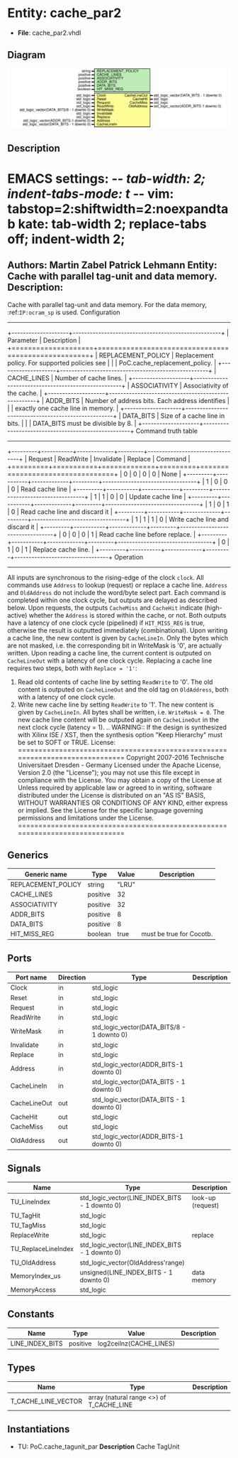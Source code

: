 # Entity: cache_par2

- **File**: cache_par2.vhdl
## Diagram

![Diagram](cache_par2.svg "Diagram")
## Description

EMACS settings: -*-  tab-width: 2; indent-tabs-mode: t -*-
vim: tabstop=2:shiftwidth=2:noexpandtab
kate: tab-width 2; replace-tabs off; indent-width 2;
=============================================================================
Authors:         Martin Zabel
                 Patrick Lehmann
Entity:          Cache with parallel tag-unit and data memory.
Description:
-------------------------------------
Cache with parallel tag-unit and data memory. For the data memory,
:ref:`IP:ocram_sp` is used.
Configuration
*************
+--------------------+----------------------------------------------------+
| Parameter          | Description                                        |
+====================+====================================================+
| REPLACEMENT_POLICY | Replacement policy. For supported policies see     |
|                    | PoC.cache_replacement_policy.                      |
+--------------------+----------------------------------------------------+
| CACHE_LINES        | Number of cache lines.                             |
+--------------------+----------------------------------------------------+
| ASSOCIATIVITY      | Associativity of the cache.                        |
+--------------------+----------------------------------------------------+
| ADDR_BITS          | Number of address bits. Each address identifies    |
|                    | exactly one cache line in memory.                  |
+--------------------+----------------------------------------------------+
| DATA_BITS          | Size of a cache line in bits.                      |
|                    | DATA_BITS must be divisible by 8.                  |
+--------------------+----------------------------------------------------+
Command truth table
*******************
+---------+-----------+-------------+---------+---------------------------------+
| Request | ReadWrite | Invalidate  | Replace | Command                         |
+=========+===========+=============+=========+=================================+
|  0      |    0      |    0        |    0    | None                            |
+---------+-----------+-------------+---------+---------------------------------+
|  1      |    0      |    0        |    0    | Read cache line                 |
+---------+-----------+-------------+---------+---------------------------------+
|  1      |    1      |    0        |    0    | Update cache line               |
+---------+-----------+-------------+---------+---------------------------------+
|  1      |    0      |    1        |    0    | Read cache line and discard it  |
+---------+-----------+-------------+---------+---------------------------------+
|  1      |    1      |    1        |    0    | Write cache line and discard it |
+---------+-----------+-------------+---------+---------------------------------+
|  0      |    0      |    0        |    1    | Read cache line before replace. |
+---------+-----------+-------------+---------+---------------------------------+
|  0      |    1      |    0        |    1    | Replace cache line.             |
+---------+-----------+-------------+---------+---------------------------------+
Operation
*********
All inputs are synchronous to the rising-edge of the clock `clock`.
All commands use ``Address`` to lookup (request) or replace a cache line.
``Address`` and ``OldAddress`` do not include the word/byte select part.
Each command is completed within one clock cycle, but outputs are delayed as
described below.
Upon requests, the outputs ``CacheMiss`` and ``CacheHit`` indicate (high-active)
whether the ``Address`` is stored within the cache, or not. Both outputs have a
latency of one clock cycle (pipelined) if ``HIT_MISS_REG`` is true, otherwise the
result is outputted immediately (combinational).
Upon writing a cache line, the new content is given by ``CacheLineIn``.
Only the bytes which are not masked, i.e. the corresponding bit in WriteMask
is '0', are actually written.
Upon reading a cache line, the current content is outputed on ``CacheLineOut``
with a latency of one clock cycle.
Replacing a cache line requires two steps, both with ``Replace = '1'``:
1. Read old contents of cache line by setting ``ReadWrite`` to '0'. The old
   content is outputed on ``CacheLineOut`` and the old tag on ``OldAddress``,
   both with a latency of one clock cycle.
2. Write new cache line by setting ``ReadWrite`` to '1'. The new content is
   given by ``CacheLineIn``. All bytes shall be written, i.e.
   ``WriteMask = 0``. The new cache line content will be outputed
   again on ``CacheLineOut`` in the next clock cycle (latency = 1).
.. WARNING::
   If the design is synthesized with Xilinx ISE / XST, then the synthesis
   option "Keep Hierarchy" must be set to SOFT or TRUE.
License:
=============================================================================
Copyright 2007-2016 Technische Universitaet Dresden - Germany
Licensed under the Apache License, Version 2.0 (the "License");
you may not use this file except in compliance with the License.
You may obtain a copy of the License at
Unless required by applicable law or agreed to in writing, software
distributed under the License is distributed on an "AS IS" BASIS,
WITHOUT WARRANTIES OR CONDITIONS OF ANY KIND, either express or implied.
See the License for the specific language governing permissions and
limitations under the License.
=============================================================================
## Generics

| Generic name       | Type     | Value | Description              |
| ------------------ | -------- | ----- | ------------------------ |
| REPLACEMENT_POLICY | string   | "LRU" |                          |
| CACHE_LINES        | positive | 32    |                          |
| ASSOCIATIVITY      | positive | 32    |                          |
| ADDR_BITS          | positive | 8     |                          |
| DATA_BITS          | positive | 8     |                          |
| HIT_MISS_REG       | boolean  | true  | must be true for Cocotb. |
## Ports

| Port name    | Direction | Type                                       | Description |
| ------------ | --------- | ------------------------------------------ | ----------- |
| Clock        | in        | std_logic                                  |             |
| Reset        | in        | std_logic                                  |             |
| Request      | in        | std_logic                                  |             |
| ReadWrite    | in        | std_logic                                  |             |
| WriteMask    | in        | std_logic_vector(DATA_BITS/8 - 1 downto 0) |             |
| Invalidate   | in        | std_logic                                  |             |
| Replace      | in        | std_logic                                  |             |
| Address      | in        | std_logic_vector(ADDR_BITS-1 downto 0)     |             |
| CacheLineIn  | in        | std_logic_vector(DATA_BITS - 1 downto 0)   |             |
| CacheLineOut | out       | std_logic_vector(DATA_BITS - 1 downto 0)   |             |
| CacheHit     | out       | std_logic                                  |             |
| CacheMiss    | out       | std_logic                                  |             |
| OldAddress   | out       | std_logic_vector(ADDR_BITS-1 downto 0)     |             |
## Signals

| Name                | Type                                           | Description       |
| ------------------- | ---------------------------------------------- | ----------------- |
| TU_LineIndex        | std_logic_vector(LINE_INDEX_BITS - 1 downto 0) | look-up (request) |
| TU_TagHit           | std_logic                                      |                   |
| TU_TagMiss          | std_logic                                      |                   |
| ReplaceWrite        | std_logic                                      | replace           |
| TU_ReplaceLineIndex | std_logic_vector(LINE_INDEX_BITS - 1 downto 0) |                   |
| TU_OldAddress       | std_logic_vector(OldAddress'range)             |                   |
| MemoryIndex_us      | unsigned(LINE_INDEX_BITS - 1 downto 0)         | data memory       |
| MemoryAccess        | std_logic                                      |                   |
## Constants

| Name            | Type     | Value                    | Description |
| --------------- | -------- | ------------------------ | ----------- |
| LINE_INDEX_BITS | positive |  log2ceilnz(CACHE_LINES) |             |
## Types

| Name                | Type                                      | Description |
| ------------------- | ----------------------------------------- | ----------- |
| T_CACHE_LINE_VECTOR | array (natural range <>) of T_CACHE_LINE  |             |
## Instantiations

- TU: PoC.cache_tagunit_par
**Description**
Cache TagUnit

